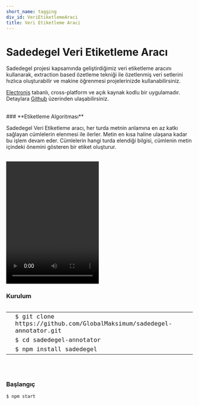 ```yaml
---
short_name: tagging
div_id: VeriEtiketlemeAraci
title: Veri Etiketleme Araci
---
```


# **Sadedegel** Veri Etiketleme Aracı

Sadedegel projesi kapsamında geliştirdiğimiz veri etiketleme aracını kullanarak, extraction based özetleme tekniği ile özetlenmiş veri setlerini hızlıca oluşturabilir ve makine öğrenmesi projelerinizde kullanabilirsiniz.

[Electronjs](https://www.electronjs.org) tabanlı, cross-platform ve açık kaynak kodlu bir uygulamadır. Detaylara [Github](https://github.com/GlobalMaksimum/sadedegel-annotator) üzerinden ulaşabilirsiniz.

<br/>
### **Etiketleme Algoritması**

Sadedegel Veri Etiketleme aracı, her turda metnin anlamına en az katkı sağlayan cümlelerin elenmesi ile ilerler. Metin en kısa haline ulaşana kadar bu işlem devam eder. Cümlelerin hangi turda elendiği bilgisi, cümlenin metin içindeki önemini gösteren bir etiket oluşturur.

<div class="row">
                        <div class="col-md-4">
                            <br>
                            <video width="250" height="330" controls="" autoplay="">
                                <source src="/assets/img/annotator.mp4" type="video/mp4">
                                Your browser does not support the video tag.
                            </video>
                        </div>
                        <div class="col-md-8">
                            <h3><strong>Kurulum</strong></h3>
                            <pre class="code-view"><code class="javascript hljs"><table class="hljs-ln"><tbody><tr><td class="hljs-ln-line hljs-ln-numbers" data-line-number="1"><div class="hljs-ln-n" data-line-number="1"></div></td><td class="hljs-ln-line hljs-ln-code" data-line-number="1"><span class="hljs-function"><span class="hljs-keyword">$ git clone https:<span class="">//github.com/GlobalMaksimum/sadedegel-annotator.git</span></span></span></td></tr><tr><td class="hljs-ln-line hljs-ln-numbers" data-line-number="2"><div class="hljs-ln-n" data-line-number="2"></div></td><td class="hljs-ln-line hljs-ln-code" data-line-number="2"><span class="hljs-function"><span class="hljs-keyword">$ cd</span> <span class="hljs-title">sadedegel-annotator</span></span></td></tr><tr><td class="hljs-ln-line hljs-ln-numbers" data-line-number="3"><div class="hljs-ln-n" data-line-number="3"></div></td><td class="hljs-ln-line hljs-ln-code" data-line-number="3"><span class="hljs-function"><span class="hljs-keyword">$ npm</span></span> <span class="hljs-keyword">install</span> <span class="hljs-title">sadedegel</span></td></tr></tbody></table></code></pre>
                            <br>
                            <h3><strong>Başlangıç</strong></h3>
                            <pre class="code-view"><code class="javascript hljs"><span class="hljs-function"><span class="hljs-keyword">$ npm start</span>     </span></code></pre>
                        </div>
                    </div>
